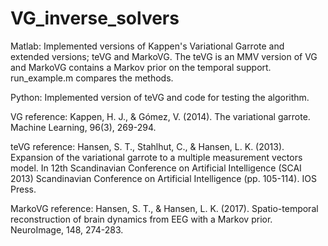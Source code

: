 # VG_inverse_solvers
Matlab: Implemented versions of Kappen's Variational Garrote and extended versions; teVG and MarkoVG. 
The teVG is an MMV version of VG and MarkoVG contains a Markov prior on the temporal support.
run_example.m compares the methods.

Python: Implemented version of teVG and code for testing the algorithm.

VG reference:
Kappen, H. J., & Gómez, V. (2014). The variational garrote. Machine Learning, 96(3), 269-294.

teVG reference:
Hansen, S. T., Stahlhut, C., & Hansen, L. K. (2013). Expansion of the variational garrote to a multiple measurement vectors model. In 12th Scandinavian Conference on Artificial Intelligence (SCAI 2013) Scandinavian Conference on Artificial Intelligence (pp. 105-114). IOS Press.

MarkoVG reference:
Hansen, S. T., & Hansen, L. K. (2017). Spatio-temporal reconstruction of brain dynamics from EEG with a Markov prior. NeuroImage, 148, 274-283.
